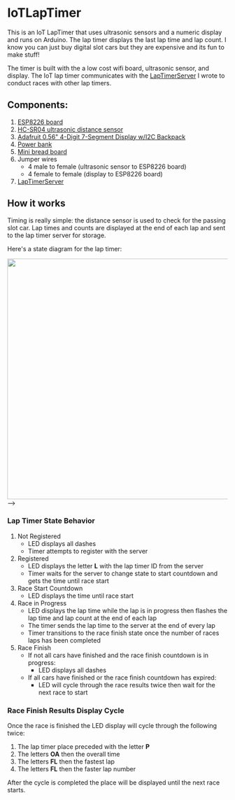 # IoTLapTimer
This is an IoT LapTimer that uses ultrasonic sensors and a numeric display and runs on Arduino. The lap timer displays the last lap time and lap count. I know you can just buy digital slot cars but they are expensive and its fun to make stuff!

The timer is built with the a low cost wifi board, ultrasonic sensor, and display. The IoT lap timer communicates with the [LapTimerServer](https://github.com/jtdubya/LapTimerServer) I wrote to conduct races with other lap timers.  

<!-- Something's wrong with displaying images...
 <div align="center">
  <img style='width: 500px' src="media/lap_timer_demo.gif"></img>
</div> -->

## Components:
1. [ESP8226 board](https://www.amazon.com/gp/product/B010N1SPRK/ref=ppx_yo_dt_b_asin_title_o01_s00?ie=UTF8&psc=1)
1. [HC-SR04 ultrasonic distance sensor](https://www.amazon.com/gp/product/B07SC1YJ21/ref=ppx_yo_dt_b_search_asin_title?ie=UTF8&psc=1)
1. [Adafruit 0.56" 4-Digit 7-Segment Display w/I2C Backpack](https://www.adafruit.com/product/879)
4. [Power bank](https://www.microcenter.com/product/615771/inland-5,200mah-power-bank---black)
1. [Mini bread board](https://www.microcenter.com/product/481840/velleman-170-tie-points-mini-breadboards---4-pack)
6. Jumper wires
    * 4 male to female (ultrasonic sensor to ESP8226 board)
    * 4 female to female (display to ESP8226 board)
7. [LapTimerServer](https://github.com/jtdubya/LapTimerServer)

## How it works
Timing is really simple: the distance sensor is used to check for the passing slot car. Lap times and counts are displayed at the end of each lap and sent to the lap timer server for storage. 

Here's a state diagram for the lap timer:
<div align="center">
  <img style='width: 550px' src="media/lap_timer_state_diagram.png"></img>
</div> -->

### Lap Timer State Behavior
1. Not Registered
    * LED displays all dashes 
    * Timer attempts to register with the server
1. Registered
    * LED displays the letter **L** with the lap timer ID from the server
    * Timer waits for the server to change state to start countdown and gets the time until race start
1. Race Start Countdown
    * LED displays the time until race start 
1. Race in Progress
    * LED displays the lap time while the lap is in progress then flashes the lap time and lap count at the end of each lap
    * The timer sends the lap time to the server at the end of every lap
    * Timer transitions to the race finish state once the number of races laps has been completed
1. Race Finish
    * If not all cars have finished and the race finish countdown is in progress:
        * LED displays all dashes 
    * If all cars have finished or the race finish countdown has expired:
        * LED will cycle through the race results twice then wait for the next race to start
        
### Race Finish Results Display Cycle
Once the race is finished the LED display will cycle through the following twice:
1. The lap timer place preceded with the letter **P** 
1. The letters **OA** then the overall time
1. The letters  **FL** then the fastest lap
1. The letters **FL** then the faster lap number

After the cycle is completed the place will be displayed until the next race starts. 

<!-- ## Setup
1. Connect the ESP8266, ultrasonic sensor, and display according to [wiring diagram](#Wiring-Diagram) below. You can use the mini bread boards like [these](https://www.microcenter.com/product/481840/velleman-170-tie-points-mini-breadboards---4-pack) to hold everything
1. Update the [NetworkConfiguration.txt](./NetworkConfiguration.txt) file with your network configuration and change the file type to a header file (`NetworkConfiguration.h`)
1. Open [IoTLapTimer.ino](./IoTLapTimer.ino) in Arduino IDE and upload the sketch to the ESP8226 board -->

<!-- ## Wiring Diagram

<div align="center">
  <img style='width: 500px' src="media/wiring_diagram.png"></img>
</div> -->
